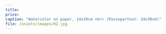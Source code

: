 ```yaml
---
title:
price:
caption: "Watercolor on paper, 14x19cm <br> (Passepartout: 24x30cm)"
file: /assets/images/02.jpg
---
```

